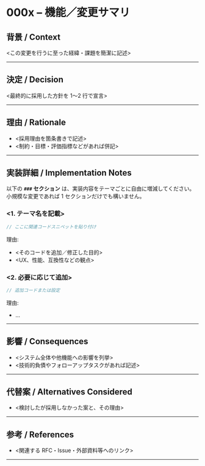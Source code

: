 # 000x – 機能／変更サマリ

<!-- 例: 0003 – Web Speech API を利用した音声認識機能の追加-->
<!-- ドキュメント例は apps/docs/adr/0001-speech-recognition.md を参照 -->

## 背景 / Context

<この変更を行うに至った経緯・課題を簡潔に記述>

---

## 決定 / Decision

<最終的に採用した方針を 1〜2 行で宣言>

---

## 理由 / Rationale

- <採用理由を箇条書きで記述>
- <制約・目標・評価指標などがあれば併記>

---

## 実装詳細 / Implementation Notes

以下の **`###` セクション** は、実装内容をテーマごとに自由に増減してください。
小規模な変更であれば 1 セクションだけでも構いません。

### <1. テーマ名を記載>

```ts
// ここに関連コードスニペットを貼り付け
```

理由:

- <そのコードを追加／修正した目的>
- \<UX、性能、互換性などの観点>

### <2. 必要に応じて追加>

```ts
// 追加コードまたは設定
```

理由:

- ...

<!-- 必要なだけ繰り返し -->

---

## 影響 / Consequences

- <システム全体や他機能への影響を列挙>
- <技術的負債やフォローアップタスクがあれば記述>

---

## 代替案 / Alternatives Considered

- <検討したが採用しなかった案と、その理由>

---

## 参考 / References

- <関連する RFC・Issue・外部資料等へのリンク>

---

<!-- テンプレートここまで。不要なセクションは削除して OK -->
